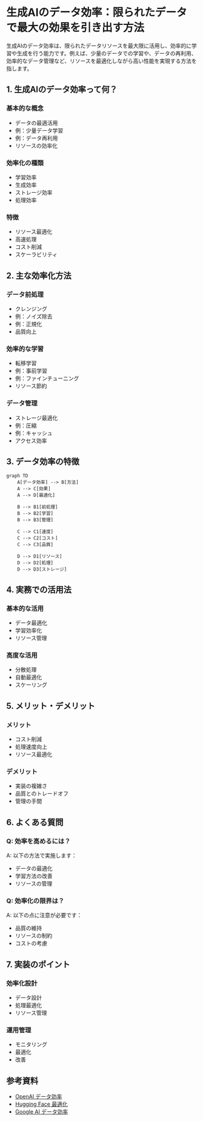 # 生成AIのデータ効率：限られたデータで最大の効果を引き出す方法

生成AIのデータ効率は、限られたデータリソースを最大限に活用し、効率的に学習や生成を行う能力です。例えば、少量のデータでの学習や、データの再利用、効率的なデータ管理など、リソースを最適化しながら高い性能を実現する方法を指します。

## 1. 生成AIのデータ効率って何？

### 基本的な概念
- データの最適活用
- 例：少量データ学習
- 例：データ再利用
- リソースの効率化

### 効率化の種類
- 学習効率
- 生成効率
- ストレージ効率
- 処理効率

### 特徴
- リソース最適化
- 高速処理
- コスト削減
- スケーラビリティ

## 2. 主な効率化方法

### データ前処理
- クレンジング
- 例：ノイズ除去
- 例：正規化
- 品質向上

### 効率的な学習
- 転移学習
- 例：事前学習
- 例：ファインチューニング
- リソース節約

### データ管理
- ストレージ最適化
- 例：圧縮
- 例：キャッシュ
- アクセス効率

## 3. データ効率の特徴

```mermaid
graph TD
    A[データ効率] --> B[方法]
    A --> C[効果]
    A --> D[最適化]
    
    B --> B1[前処理]
    B --> B2[学習]
    B --> B3[管理]
    
    C --> C1[速度]
    C --> C2[コスト]
    C --> C3[品質]
    
    D --> D1[リソース]
    D --> D2[処理]
    D --> D3[ストレージ]
```

## 4. 実務での活用法

### 基本的な活用
- データ最適化
- 学習効率化
- リソース管理

### 高度な活用
- 分散処理
- 自動最適化
- スケーリング

## 5. メリット・デメリット

### メリット
- コスト削減
- 処理速度向上
- リソース最適化

### デメリット
- 実装の複雑さ
- 品質とのトレードオフ
- 管理の手間

## 6. よくある質問

### Q: 効率を高めるには？
A: 以下の方法で実施します：
- データの最適化
- 学習方法の改善
- リソースの管理

### Q: 効率化の限界は？
A: 以下の点に注意が必要です：
- 品質の維持
- リソースの制約
- コストの考慮

## 7. 実装のポイント

### 効率化設計
- データ設計
- 処理最適化
- リソース管理

### 運用管理
- モニタリング
- 最適化
- 改善

## 参考資料

- [OpenAI データ効率](https://openai.com/research/)
- [Hugging Face 最適化](https://huggingface.co/docs/transformers/optimization)
- [Google AI データ効率](https://ai.google/research/) 
